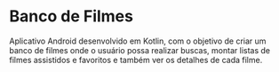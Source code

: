 # Banco de Filmes

Aplicativo Android desenvolvido em Kotlin, com o objetivo de criar um banco de filmes onde o usuário possa realizar buscas, montar listas de filmes assistidos e favoritos e também ver os detalhes de cada filme. 


